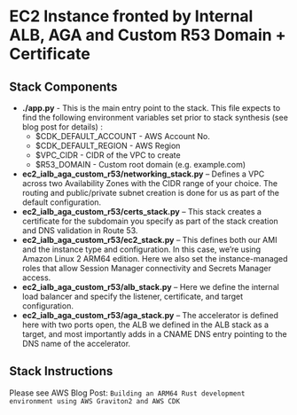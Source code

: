 
# EC2 Instance fronted by Internal ALB, AGA and Custom R53 Domain + Certificate

## Stack Components 

 * __./app.py__ - This is the main entry point to the stack. This file expects to find the following environment variables set prior to stack synthesis (see blog post for details) :
   * $CDK_DEFAULT_ACCOUNT - AWS Account No.
   * $CDK_DEFAULT_REGION - AWS Region
   * $VPC_CIDR - CIDR of the VPC to create
   * $R53_DOMAIN - Custom root domain (e.g. example.com)
 * __ec2_ialb_aga_custom_r53/networking_stack.py__ – Defines a VPC across two Availability Zones with the CIDR range of your choice. The routing and public/private subnet creation is done for us as part of the default configuration.
 * __ec2_ialb_aga_custom_r53/certs_stack.py__ – This stack creates a certificate for the subdomain you specify as part of the stack creation and DNS validation in Route 53.
 * __ec2_ialb_aga_custom_r53/ec2_stack.py__ – This defines both our AMI and the instance type and configuration. In this case, we’re using Amazon Linux 2 ARM64 edition. Here we also set the instance-managed roles that allow Session Manager connectivity and Secrets Manager access.
 * __ec2_ialb_aga_custom_r53/alb_stack.py__ – Here we define the internal load balancer and specify the listener, certificate, and target configuration.
 * __ec2_ialb_aga_custom_r53/aga_stack.py__ – The accelerator is defined here with two ports open, the ALB we defined in the ALB stack as a target, and most importantly adds in a CNAME DNS entry pointing to the DNS name of the accelerator.

## Stack Instructions 

Please see AWS Blog Post: `Building an ARM64 Rust development environment using AWS Graviton2 and AWS CDK`